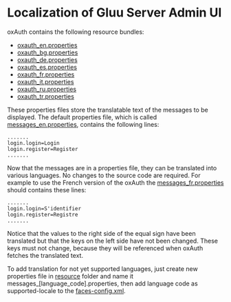 # Localization of Gluu Server Admin UI

oxAuth contains the following resource bundles: 

- [oxauth_en.properties](https://github.com/GluuFederation/oxAuth/blob/master/Server/src/main/resources/oxauth_en.properties)   
- [oxauth_bg.properties](https://github.com/GluuFederation/oxAuth/blob/master/Server/src/main/resources/oxauth_bg.properties)  
- [oxauth_de.properties](https://github.com/GluuFederation/oxAuth/blob/master/Server/src/main/resources/oxauth_de.properties)   
- [oxauth_es.properties](https://github.com/GluuFederation/oxAuth/blob/master/Server/src/main/resources/oxauth_es.properties)    
- [oxauth_fr.properties](https://github.com/GluuFederation/oxAuth/blob/master/Server/src/main/resources/oxauth_fr.properties)    
- [oxauth_it.properties](https://github.com/GluuFederation/oxAuth/blob/master/Server/src/main/resources/oxauth_it.properties)   
- [oxauth_ru.properties](https://github.com/GluuFederation/oxAuth/blob/master/Server/src/main/resources/oxauth_ru.properties)     
- [oxauth_tr.properties](https://github.com/GluuFederation/oxAuth/blob/master/Server/src/main/resources/oxauth_tr.properties)     

These properties files store the translatable text of the messages to be displayed.
The default properties file, which is called [messages_en.properties](https://github.com/GluuFederation/oxAuth/blob/master/Server/src/main/resources/messages_en.properties), contains the following lines:
```
.......
login.login=Login
login.register=Register
.......
```
Now that the messages are in a properties file, they can be translated into various languages. No changes to the source code are required. For example to use the French version of the oxAuth the [messages_fr.properties](https://github.com/GluuFederation/oxAuth/blob/master/Server/src/main/resources/messages_fr.properties) should contains these lines:
```
.......
login.login=S'identifier
login.register=Registre
.......
```
Notice that the values to the right side of the equal sign have been translated but that the keys on the left side have not been changed. These keys must not change, because they will be referenced when oxAuth fetches the translated text.

To add translation for not yet supported languages, just create new properties file in [resource](https://github.com/GluuFederation/oxAuth/tree/master/Server/src/main/resources) folder and name it messages_[language_code].properties, then add language code as supported-locale to the [faces-config.xml](https://github.com/GluuFederation/oxAuth/blob/master/Server/src/main/webapp/WEB-INF/faces-config.xml#L9).





